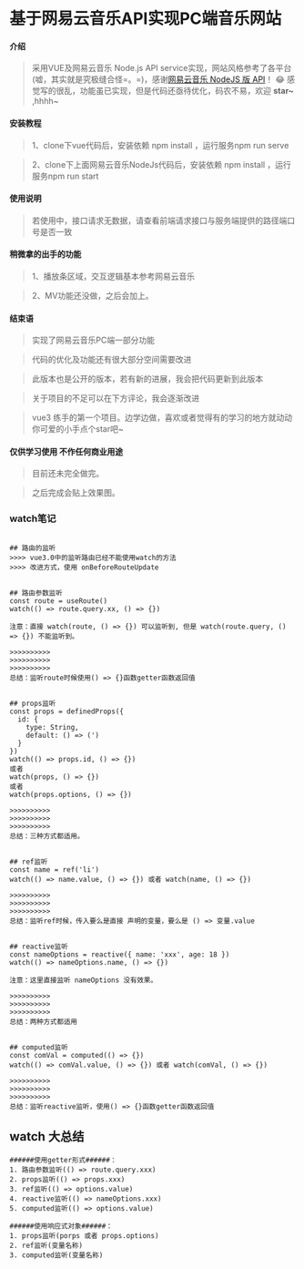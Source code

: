 # 基于网易云音乐API实现PC端音乐网站

#### 介绍
>采用VUE及网易云音乐 Node.js API service实现，网站风格参考了各平台(嘘，其实就是究极缝合怪=。=)，感谢[网易云音乐 NodeJS 版 API](https://binaryify.github.io/NeteaseCloudMusicApi/#/)！
:joy:  感觉写的很乱，功能虽已实现，但是代码还亟待优化，码农不易，欢迎 **star~** ,hhhh~


#### 安装教程
>1、clone下vue代码后，安装依赖 npm install ，运行服务npm run serve

>2、clone下上面网易云音乐NodeJs代码后，安装依赖 npm install ，运行服务npm run start

#### 使用说明
>若使用中，接口请求无数据，请查看前端请求接口与服务端提供的路径端口号是否一致

#### 稍微拿的出手的功能
>1、播放条区域，交互逻辑基本参考网易云音乐

>2、MV功能还没做，之后会加上。

<!-- 2、mv视频，采用了videojs，添加了视频清晰度功能 -->

#### 结束语
>实现了网易云音乐PC端一部分功能

>代码的优化及功能还有很大部分空间需要改进

>此版本也是公开的版本，若有新的进展，我会把代码更新到此版本

>关于项目的不足可以在下方评论，我会逐渐改进

>vue3 练手的第一个项目。边学边做，喜欢或者觉得有的学习的地方就动动你可爱的小手点个star吧~

#### 仅供学习使用 不作任何商业用途

>目前还未完全做完。

>之后完成会贴上效果图。

### watch笔记

```

## 路由的监听
>>>> vue3.0中的监听路由已经不能使用watch的方法
>>>> 改进方式，使用 onBeforeRouteUpdate

```
```

## 路由参数监听
const route = useRoute()
watch(() => route.query.xx, () => {})

注意：直接 watch(route, () => {}) 可以监听到, 但是 watch(route.query, () => {}) 不能监听到。

>>>>>>>>>>
>>>>>>>>>>
>>>>>>>>>>
总结：监听route时候使用() => {}函数getter函数返回值

```
```

## props监听
const props = definedProps({
  id: {
    type: String,
    default: () => (')
  }
})
watch(() => props.id, () => {})
或者
watch(props, () => {})
或者
watch(props.options, () => {})

>>>>>>>>>>
>>>>>>>>>>
>>>>>>>>>>
总结：三种方式都适用。

```
```

## ref监听
const name = ref('li')
watch(() => name.value, () => {}) 或者 watch(name, () => {})

>>>>>>>>>>
>>>>>>>>>>
>>>>>>>>>>
总结：监听ref时候，传入要么是直接 声明的变量，要么是 () => 变量.value

```
```

## reactive监听
const nameOptions = reactive({ name: 'xxx', age: 18 })
watch(() => nameOptions.name, () => {})

注意：这里直接监听 nameOptions 没有效果。

>>>>>>>>>>
>>>>>>>>>>
>>>>>>>>>>
总结：两种方式都适用

```

```

## computed监听
const comVal = computed(() => {})
watch(() => comVal.value, () => {}) 或者 watch(comVal, () => {})

>>>>>>>>>>
>>>>>>>>>>
>>>>>>>>>>
总结：监听reactive监听，使用() => {}函数getter函数返回值

```

## watch 大总结
```
######使用getter形式######：
1. 路由参数监听(() => route.query.xxx)
2. props监听(() => props.xxx)
3. ref监听(() => options.value)
4. reactive监听(() => nameOptions.xxx)
5. computed监听(() => options.value)

######使用响应式对象######：
1. props监听(porps 或者 props.options)
2. ref监听(变量名称)
3. computed监听(变量名称)

```
